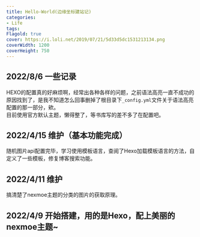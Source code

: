 ```yaml
---
title: Hello-World(边缘坐标建站记)
categories:
- Life
tags:
Flagold: true
cover: https://i.loli.net/2019/07/21/5d33d5dc1531213134.png
coverWidth: 1200
coverHeight: 750
---
```


## 2022/8/6 一些记录

HEXO的配置真的好麻烦啊，经常出各种各样的问题，之前语法高亮一直不成功的原因找到了，是我不知道怎么回事删掉了根目录下`_config.yml`文件关于语法高亮配置的那一部分，欸。  
目前使用官方默认主题，懒得整了，等书库写的差不多了在配置吧。

## 2022/4/15 维护（基本功能完成）

随机图片api配置完毕，学习使用模板语言，查阅了Hexo加载模板语言的方法，自定义了一些模板，修复博客搜索功能。

## 2022/4/11 维护

搞清楚了nexmoe主题的分类的图片的获取原理。

## 2022/4/9 开始搭建，用的是Hexo，配上美丽的nexmoe主题~

